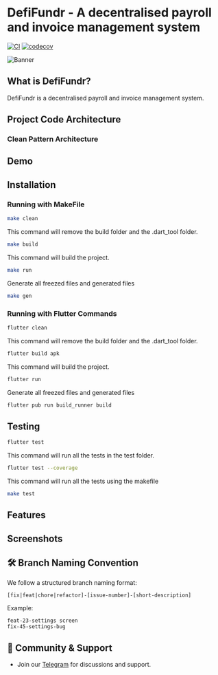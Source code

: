 # DefiFundr - A decentralised payroll and invoice management system

[![CI](https://github.com/demola234/tdd_weather/actions/workflows/cl.yml/badge.svg)](https://github.com/demola234/tdd_weather/actions/workflows/cl.yml)
[![codecov](https://codecov.io/gh/demola234/deFICrowdFunding-Mobile/graph/badge.svg?token=VHYGUKF9YA)](https://codecov.io/gh/demola234/deFICrowdFunding-Mobile)

![Banner](https://github.com/demola234/defiraise_mobile/blob/main/screenshots/DefiFundr_Banner.png)

## What is DefiFundr?

DefiFundr is a decentralised payroll and invoice management system.

<!-- Project Code Architecture -->
## Project Code Architecture

<!-- V.I.P.E.R Pattern Architecture-->
### Clean Pattern Architecture




<!-- Videos -->
## Demo



## Installation
### Running with MakeFile

```bash
make clean
```

This command will remove the build folder and the .dart_tool folder.

```bash
make build
```

This command will build the project.

```bash
make run
```

Generate all freezed files and generated files

```bash
make gen
```

### Running with Flutter Commands

```bash
flutter clean
```

This command will remove the build folder and the .dart_tool folder.

```bash
flutter build apk
```

This command will build the project.

```bash
flutter run
```

Generate all freezed files and generated files

```bash
flutter pub run build_runner build
```

## Testing

```bash
flutter test
```

This command will run all the tests in the test folder.

```bash
flutter test --coverage
```

This command will run all the tests using the makefile

```bash
make test
```


## Features





## Screenshots

## 🛠 Branch Naming Convention

We follow a structured branch naming format:

```
[fix|feat|chore|refactor]-[issue-number]-[short-description]
```

Example:

```
feat-23-settings screen
fix-45-settings-bug
```

## 💬 Community & Support

- Join our [Telegram](https://t.me/+8RoT2I_nM6kwZjdk) for discussions and support.


